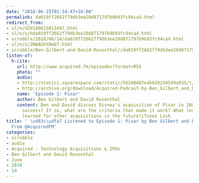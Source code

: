 ```yaml
---
date: "2018-06-15T01:34:47+10:00"
permalink: da019ff2662f79db3ee28d871797b9b93fc94ca4.html
redirect_from:
- sl/n/d20180615013447.html
- sl/n/s/hda019ff2662f79db3ee28d871797b9b93fc94ca4.html
- scrobble/2018/06/14/da019ff2662f79db3ee28d871797b9b93fc94ca4.html
- sl/n/s/ZNWAGhtNmQ7.html
- scrobble/Ben-Gilbert-and-David-Rosenthal//da019ff2662f79db3ee28d871797b9b93fc94ca4.html
listen-of:
  h-cite:
    url: http://www.acquired.fm/episodes?format=RSS
    photo: ""
    audio:
    - http://static1.squarespace.com/static/56208487e4b020250549a935/t/56208a06e4b0dea3041073ef/1444973347613/Acquired+Episode+1+-+Pixar.mp3
    - http://archive.org/download/Acquired-Podcast-by-Ben_Gilbert_and_David_Rosenthal/Episode_1_Pixar.mp3
    name: 'Episode 1: Pixar'
    author: Ben Gilbert and David Rosenthal
    content: Ben and David discuss Disney's acquisition of Pixar in 2006. Was it a
      success? If so, what are the criteria that made it work? What lessons can be
      learned for other acquisitions in the future?iTunes Link
title: ' \ud83c\udfa7 Listened to Episode 1: Pixar by Ben Gilbert and David Rosenthal
  From @AcquiredFM'
categories:
- scrobble
- audio
- Acquired - Technology Acquisitions & IPOs
- Ben Gilbert and David Rosenthal
- June
- 2018
- 14
---
```

